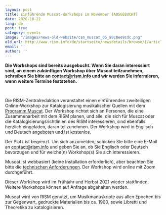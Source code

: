 ```yaml
---
layout: post
title: Einführende Muscat-Workshops im November (AUSGEBUCHT)
date: 2020-10-22
lang: de
post: true
category: events
image: "/images/news-old-website/csm_muscat_05_98c8ee9cdc.png"
old_url: http://www.rism.info/de/startseite/newsdetails/browse/1/article/64/introductory-muscat-workshops-in-november-full.html
email: ''
author: ''
---
```


**Die Workshops sind bereits ausgebucht. Wenn Sie daran interessiert sind, an einem zukünftigen Workshop über Muscat teilzunehmen, schreiben Sie bitte an [contact@rism.info](mailto:contact@rism.info "Öffnet ein Fenster zum Versenden der E-Mail") und wir werden Sie informieren, wenn weitere Termine feststehen.**

&nbsp;

Die RISM-Zentralredaktion veranstaltet einen einführenden zweiteiligen Online-Workshop zur Katalogisierung musikalischer Quellen mit dem [Programm Muscat](/community/muscat.html "Opens internal link in current window"). Der Workshop richtet sich an Personen, die eine Zusammenarbeit mit dem RISM planen, und alle, die sich für Muscat oder die Katalogisierungsrichtlinien des RISM interessieren, sind ebenfalls herzlich eingeladen, daran teilzunehmen. Der Workshop wird in Englisch und Deutsch angeboten und ist kostenlos.

Der Platz ist begrenzt. Um sich anzumelden, schicken SIe bitte eine E-Mail an [contact@rism.info](mailto:contact@rism.info "Opens window for sending email") und geben Sie an, ob Sie Englisch oder Deutsch bevorzugen und für welche(n) Workshop(s) Sie sich interessieren.   
  
Muscat ist webbasiert (keine Installation erforderlich), aber beachten Sie bitte die [technischen Anforderungen](/community/muscat.html#c3410 "Opens internal link in current window"). Der Workshop wird online mit Zoom durchgeführt.

Dieser Workshop wird im Frühjahr und Herbst 2021 wieder stattfinden. Weitere Workshops können auf Anfrage abgehalten werden.   
  
Muscat wird von RISM genutzt, um Musikmanuskripte aus allen Epochen bis zur Gegenwart, gedruckte Materialien bis ca. 1900, sowie Libretti und Theoretika zu katalogisieren.&nbsp;

